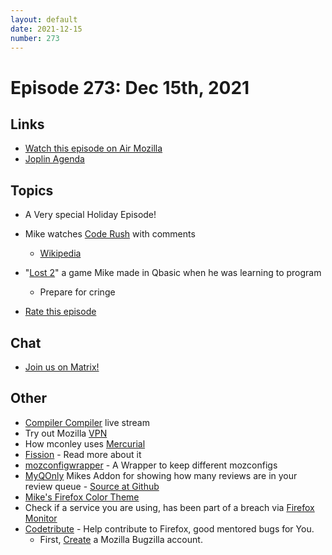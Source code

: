 ```yaml
---
layout: default
date: 2021-12-15
number: 273
---
```


# Episode 273: Dec 15th, 2021

## Links
* [Watch this episode on Air Mozilla](https://mzl.la/joy-of-coding-2021-12-15)
* [Joplin Agenda](https://mikeconley.ca/joc/agendas/Episode-0273.html)

## Topics
* A Very special Holiday Episode!
* Mike watches [Code Rush](https://vimeo.com/8235099) with comments
  - [Wikipedia](https://en.wikipedia.org/wiki/Code_Rush)
* "[Lost 2](https://github.com/mikeconley/lost2)" a game Mike made in Qbasic when he was learning to program
  - Prepare for cringe

* [Rate this episode](https://forms.gle/UtmzTtdQHFjXGz4s8)

## Chat
* [Join us on Matrix!](https://matrix.to/#/!enWuAmKDOEEPYejXRk:mozilla.org?via=mozilla.org&via=raim.ist)

## Other
* [Compiler Compiler](https://www.twitch.tv/codehag) live stream
* Try out Mozilla [VPN](https://vpn.mozilla.org/)
* How mconley uses [Mercurial](https://mikeconley.github.io/documents/How_mconley_uses_Mercurial_for_Mozilla_code)
* [Fission](https://firefox-source-docs.mozilla.org/dom/dom/Fission.html) - Read more about it
* [mozconfigwrapper](https://github.com/ahal/mozconfigwrapper) - A Wrapper to keep different mozconfigs
* [MyQOnly](https://addons.mozilla.org/en-US/firefox/addon/myqonly/) Mikes Addon for showing how many reviews are in your review queue - [Source at Github](https://github.com/mikeconley/myqonly)
* [Mike's Firefox Color Theme](https://addons.mozilla.org/en-US/firefox/addon/electricbluegaloo/)
* Check if a service you are using, has been part of a breach via [Firefox Monitor](https://monitor.firefox.com/breaches)
* [Codetribute](https://codetribute.mozilla.org/) - Help contribute to Firefox, good mentored bugs for You.
  - First, [Create](https://bugzilla.mozilla.org/createaccount.cgi) a Mozilla Bugzilla account.

